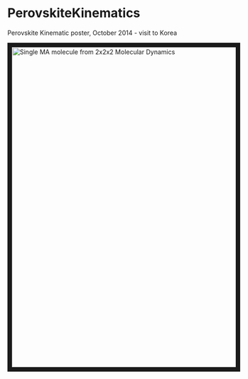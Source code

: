 PerovskiteKinematics
====================

Perovskite Kinematic poster, October 2014 - visit to Korea

<a href="http://www.youtube.com/watch?feature=player_embedded&v=Rr2DDiYUoNA" target="_blank"><img src="http://img.youtube.com/vi/Rr2DDiYUoNA/0.jpg" 
alt="Single MA molecule from 2x2x2 Molecular Dynamics" width="1280" height="720" border="10" /></a>
